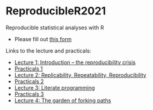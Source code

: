 # ReproducibleR2021

Reproducible statistical analyses with R

 * Please fill out [this form](https://forms.gle/JddkTzjZDc2jbxPs8)

Links to the lecture and practicals:

 * [Lecture 1: Introduction – the reproducibility crisis](https://january3.github.io/ReproducibleR2021/Lectures/lecture_01_110521/weiner_reproducible_R_01.html)
 * [Practicals 1](https://january3.github.io/ReproducibleR2021/Practicals/practicals_01/weiner_reproducible_R_practicals_01.html)
 * [Lecture 2: Replicability, Repeatability, Reproducibility](https://january3.github.io/ReproducibleR2021/Lectures/lecture_02_130521/weiner_reproducible_R_02.html)
 * [Practicals 2](https://january3.github.io/ReproducibleR2021/Practicals/practicals_02/weiner_reproducible_R_practicals_02.html)
 * [Lecture 3: Literate programming](https://january3.github.io/ReproducibleR2021/Lectures/lecture_03_180521/weiner_reproducible_R_03.html)
 * [Practicals 3](https://january3.github.io/ReproducibleR2021/Practicals/practicals_03/weiner_reproducible_R_practicals_03.html)
 * [Lecture 4: The garden of forking paths](https://january3.github.io/ReproducibleR2021/Lectures/lecture_04_200521/weiner_reproducible_R_04.html)


